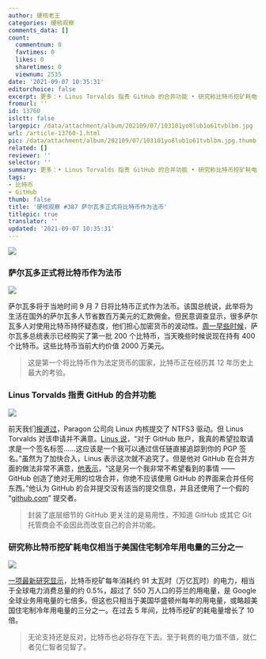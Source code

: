```yaml
---
author: 硬核老王
categories: 硬核观察
comments_data: []
count:
  commentnum: 0
  favtimes: 0
  likes: 0
  sharetimes: 0
  viewnum: 2535
date: '2021-09-07 10:35:31'
editorchoice: false
excerpt: 更多：• Linus Torvalds 指责 GitHub 的合并功能 • 研究称比特币挖矿耗电仅相当于美国住宅制冷年用电量的三分之一
fromurl: ''
id: 13760
islctt: false
largepic: /data/attachment/album/202109/07/103101yo8lub1o61tvblbm.jpg
url: /article-13760-1.html
pic: /data/attachment/album/202109/07/103101yo8lub1o61tvblbm.jpg.thumb.jpg
related: []
reviewer: ''
selector: ''
summary: 更多：• Linus Torvalds 指责 GitHub 的合并功能 • 研究称比特币挖矿耗电仅相当于美国住宅制冷年用电量的三分之一
tags:
- 比特币
- GitHub
thumb: false
title: '硬核观察 #387 萨尔瓦多正式将比特币作为法币'
titlepic: true
translator: ''
updated: '2021-09-07 10:35:31'
---
```


![](/data/attachment/album/202109/07/103101yo8lub1o61tvblbm.jpg)


### 萨尔瓦多正式将比特币作为法币


![](/data/attachment/album/202109/07/103117fcfe4axzfv4kr2fc.jpg)


萨尔瓦多将于当地时间 9 月 7 日将比特币正式作为法币。该国总统说，此举将为生活在国外的萨尔瓦多人节省数百万美元的汇款佣金。但民意调查显示，很多萨尔瓦多人对使用比特币持怀疑态度，他们担心加密货币的波动性。[周一早些时候](https://www.reuters.com/technology/el-salvador-buys-its-first-200-bitcoins-president-says-2021-09-06/)，萨尔瓦多总统表示已经购买了第一批 200 个比特币，当天晚些时候说现在持有 400 个比特币。这些比特币当前大约价值 2000 万美元。



> 
> 这是第一个将比特币作为法定货币的国家，比特币正在经历其 12 年历史上最大的考验。
> 
> 
> 


### Linus Torvalds 指责 GitHub 的合并功能


![](/data/attachment/album/202109/07/103146ees5zz011el55l17.jpg)


前天我们[报道过](/article-13754-1.html)，Paragon 公司向 Linux 内核提交了 NTFS3 驱动。但 Linus Torvalds 对该申请并不满意。[Linus 说](https://lore.kernel.org/lkml/CAHk-=whFAkqwGSNXqeN4KfNwXeCzp9-uoy69_mLExEydTajvGw@mail.gmail.com/)，“对于 GitHub 账户，我真的希望拉取请求是一个签名标签……这应该是一个我可以通过信任链直接追踪到你的 PGP 签名。”虽然为了加快合入，Linus 表示这次就不追究了。但是他对 GitHub 在合并方面的做法非常不满意，[他表示](https://lore.kernel.org/lkml/CAHk-=wjbtip559HcMG9VQLGPmkurh5Kc50y5BceL8Q8=aL0H3Q@mail.gmail.com/)，“这是另一个我非常不希望看到的事情 —— GitHub 创造了绝对无用的垃圾合并，你绝不应该使用 GitHub 的界面来合并任何东西。”他认为 GitHub 的合并提交没有适当的提交信息，并且还使用了一个假的 “[github.com](http://github.com/)” 提交者。



> 
> 封装了底层细节的 GitHub 更关注的是易用性，不知道 GitHub 或其它 Git 托管商会不会因此而改变自己的合并功能。
> 
> 
> 


### 研究称比特币挖矿耗电仅相当于美国住宅制冷年用电量的三分之一


![](/data/attachment/album/202109/07/103208ie22qscak27d3cgw.jpg)


[一项最新研究显示](https://www.nytimes.com/interactive/2021/09/03/climate/bitcoin-carbon-footprint-electricity.html)，比特币挖矿每年消耗约 91 太瓦时（万亿瓦时）的电力，相当于全球电力消费总量的约 0.5%，超过了 550 万人口的芬兰的用电量，是 Google 全球业务用电量的七倍多。但这也只相当于美国华盛顿州每年的用电量，或略超美国住宅制冷年用电量的三分之一。在过去 5 年间，比特币挖矿的耗电量增长了 10 倍。



> 
> 无论支持还是反对，比特币也必将存在下去。至于耗费的电力值不值，就仁者见仁智者见智了。
> 
> 
>